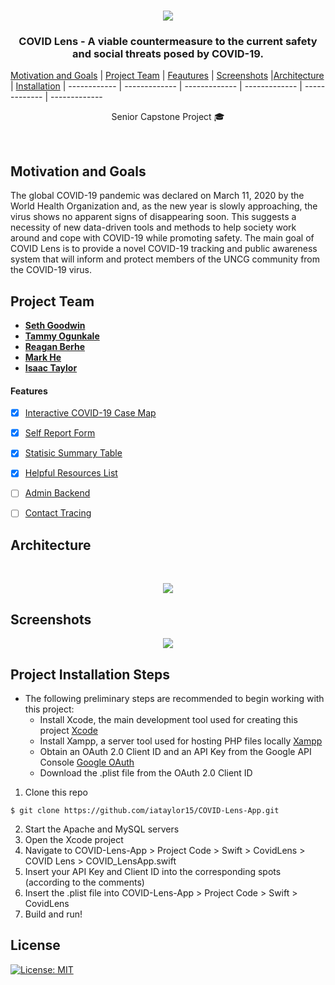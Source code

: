 <!-- PROJECT LOGO -->
<br />
<p align="center">
<a href="#">
    <img src="https://user-images.githubusercontent.com/32807934/94518504-0c9c0200-01f8-11eb-8883-667876b9d639.png">
</a>

<h3 align="center">COVID Lens - A viable countermeasure to the current safety and social threats posed by COVID-19. </h3> <p>

[Motivation and Goals](https://github.com/iataylor15/COVID-Lens-App#motivation-and-goals) | [Project Team](https://github.com/iataylor15/COVID-Lens-App#project-team) | [Feautures](https://github.com/iataylor15/COVID-Lens-App#features) |
[Screenshots](https://github.com/iataylor15/COVID-Lens-App#screenshots) |[Architecture](https://github.com/iataylor15/COVID-Lens-App#architecture) | [Installation](https://github.com/iataylor15/COVID-Lens-App#project-installation-steps) |
------------ | ------------- | ------------- | ------------- | ------------- | ------------- 

<p align="center"> Senior Capstone Project 🎓 </p>
<br>

## Motivation and Goals
 The global COVID-19 pandemic was declared on March 11, 2020 by the World Health Organization and, as the new year is slowly approaching, the virus shows no apparent signs of disappearing soon. This suggests a necessity of new data-driven tools and methods to help society work around and cope with COVID-19 while promoting safety. The main goal of COVID Lens is to provide a novel COVID-19 tracking and public awareness system that will inform and protect members of the UNCG community from the COVID-19 virus.

## Project Team
- [**Seth Goodwin**](https://github.com/SethGoodwin)
- [**Tammy Ogunkale**](https://github.com/tammycodes)
- [**Reagan Berhe**](https://github.com/reaganlu22)
- [**Mark He**](https://github.com/mhe98)
- [**Isaac Taylor**](https://github.com/iataylor15)


#### Features
- [x] [Interactive COVID-19 Case Map]()
- [x] [Self Report Form]()
- [x] [Statisic Summary Table]()
- [x] [Helpful Resources List]()
- [ ] [Admin Backend]()
- [ ] [Contact Tracing]()


## Architecture
 <!-- Architecture -->
 <br />
 <p align="center">
 <a href="#">
   <img src="https://user-images.githubusercontent.com/32807934/94518395-d65e8280-01f7-11eb-9bdf-f39db702939d.png">
 </a>
    
## Screenshots
 <p align="center">
 <a href="#">
   <img src="https://user-images.githubusercontent.com/47482644/99500158-f08b2600-2947-11eb-801f-60991dc6d14b.png">
 </a>

## Project Installation Steps
- The following preliminary steps are recommended  to begin working with this project:
  - Install Xcode, the main development tool used for creating this project [Xcode](https://developer.apple.com/xcode/)
  - Install Xampp, a server tool used for hosting PHP files locally [Xampp](https://www.apachefriends.org/index.html)
  - Obtain an OAuth 2.0 Client ID and an API Key from the Google API Console [Google OAuth](https://developers.google.com/identity/protocols/oauth2)
  - Download the .plist file from the OAuth 2.0 Client ID
  

1. Clone this repo
  ```console
  $ git clone https://github.com/iataylor15/COVID-Lens-App.git
  ```
2. Start the Apache and MySQL servers
3. Open the Xcode project
4. Navigate to COVID-Lens-App > Project Code > Swift > CovidLens > COVID Lens > COVID_LensApp.swift
5. Insert your API Key and Client ID into the corresponding spots (according to the comments)
6. Insert the .plist file into COVID-Lens-App > Project Code > Swift > CovidLens
7. Build and run!

## License
[![License: MIT](https://img.shields.io/badge/License-MIT-yellow.svg)](https://github.com/iataylor15/COVID-Lens-App/blob/master/LICENSE)
